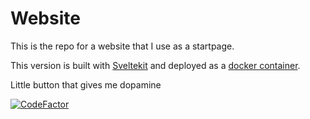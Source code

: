 # Website

This is the repo for a website that I use as a startpage.

This version is built with [Sveltekit](https://kit.svelte.dev/) and deployed as a [docker container](https://hub.docker.com/r/dellhplaptop/my-startpage).

Little button that gives me dopamine

[![CodeFactor](https://www.codefactor.io/repository/github/leeper50/startpage/badge)](https://www.codefactor.io/repository/github/leeper50/startpage)
